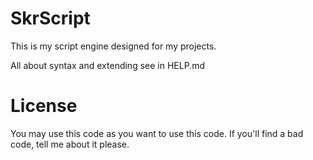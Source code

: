 SkrScript
=========

  This is my script engine designed for my projects.

  All about syntax and extending see in HELP.md

License
=======

  You may use this code as you want to use this code.
  If you'll find a bad code, tell me about it please.